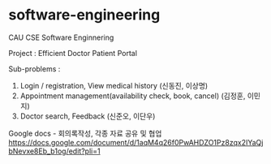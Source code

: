 # software-engineering
CAU CSE Software Enginnering

Project : Efficient Doctor Patient Portal 

Sub-problems :
1. Login / registration, View medical history (신동진, 이상명)
2. Appointment management(availability check, book, cancel) (김정훈, 이민지)
3. Doctor search, Feedback (신준오, 이단우)



Google docs - 회의록작성, 각종 자료 공유 및 협업
https://docs.google.com/document/d/1aqM4q26f0PwAHDZO1Pz8zqx2IYaQjbNevxe8Eb_b1og/edit?pli=1
